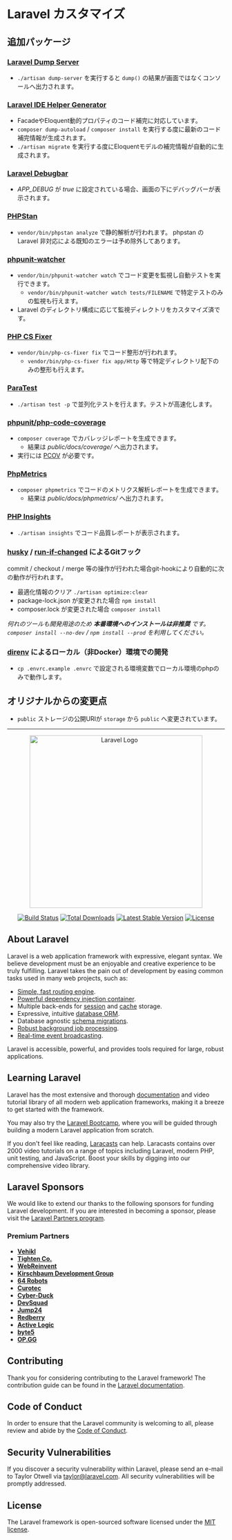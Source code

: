 # Laravel カスタマイズ

## 追加パッケージ

### [Laravel Dump Server](https://github.com/beyondcode/laravel-dump-server)

* `./artisan dump-server` を実行すると `dump()` の結果が画面ではなくコンソールへ出力されます。

### [Laravel IDE Helper Generator](https://github.com/barryvdh/laravel-ide-helper)

* FacadeやEloquent動的プロパティのコード補完に対応しています。
* `composer dump-autoload` / `composer install` を実行する度に最新のコード補完情報が生成されます。
* `./artisan migrate` を実行する度にEloquentモデルの補完情報が自動的に生成されます。

### [Laravel Debugbar](https://github.com/barryvdh/laravel-debugbar)

* *APP_DEBUG* が *true* に設定されている場合、画面の下にデバッグバーが表示されます。

### [PHPStan](https://github.com/phpstan/phpstan)

* `vendor/bin/phpstan analyze` で静的解析が行われます。
  phpstan の Laravel 非対応による既知のエラーは予め除外してあります。

### [phpunit-watcher](https://github.com/spatie/phpunit-watcher)

* `vendor/bin/phpunit-watcher watch` でコード変更を監視し自動テストを実行できます。
  * `vendor/bin/phpunit-watcher watch tests/FILENAME` で特定テストのみの監視も行えます。
* Laravel のディレクトリ構成に応じて監視ディレクトリをカスタマイズ済です。

### [PHP CS Fixer](https://github.com/FriendsOfPHP/PHP-CS-Fixer)

* `vendor/bin/php-cs-fixer fix` でコード整形が行われます。
  * `vendor/bin/php-cs-fixer fix app/Http` 等で特定ディレクトリ配下のみの整形も行えます。

### [ParaTest](https://github.com/paratestphp/paratest)

* `./artisan test -p` で並列化テストを行えます。テストが高速化します。

### [phpunit/php-code-coverage](https://github.com/sebastianbergmann/php-code-coverage)

* `composer coverage` でカバレッジレポートを生成できます。
  * 結果は *public/docs/coverage/* へ出力されます。
* 実行には [PCOV](https://github.com/krakjoe/pcov) が必要です。

### [PhpMetrics](https://github.com/phpmetrics/PhpMetrics)

* `composer phpmetrics` でコードのメトリクス解析レポートを生成できます。
  * 結果は *public/docs/phpmetrics/* へ出力されます。

### [PHP Insights](https://github.com/nunomaduro/phpinsights)

* `./artisan insights` でコード品質レポートが表示されます。

### [husky](https://github.com/typicode/husky) / [run-if-changed](https://www.npmjs.com/package/run-if-changed) によるGitフック

commit / checkout / merge 等の操作が行われた場合git-hookにより自動的に次の動作が行われます。

* 最適化情報のクリア `./artisan optimize:clear`
* package-lock.json が変更された場合 `npm install`
* composer.lock が変更された場合 `composer install`

*何れのツールも開発用途のため **本番環境へのインストールは非推奨** です。*  
*`composer install --no-dev` / `npm install --prod` を利用してください。*

### [direnv](https://github.com/direnv/direnv) によるローカル（非Docker）環境での開発

* `cp .envrc.example .envrc` で設定される環境変数でローカル環境のphpのみで動作します。

## オリジナルからの変更点

* `public` ストレージの公開URIが `storage` から `public` へ変更されています。

---

<p align="center"><a href="https://laravel.com" target="_blank"><img src="https://raw.githubusercontent.com/laravel/art/master/logo-lockup/5%20SVG/2%20CMYK/1%20Full%20Color/laravel-logolockup-cmyk-red.svg" width="400" alt="Laravel Logo"></a></p>

<p align="center">
<a href="https://github.com/laravel/framework/actions"><img src="https://github.com/laravel/framework/workflows/tests/badge.svg" alt="Build Status"></a>
<a href="https://packagist.org/packages/laravel/framework"><img src="https://img.shields.io/packagist/dt/laravel/framework" alt="Total Downloads"></a>
<a href="https://packagist.org/packages/laravel/framework"><img src="https://img.shields.io/packagist/v/laravel/framework" alt="Latest Stable Version"></a>
<a href="https://packagist.org/packages/laravel/framework"><img src="https://img.shields.io/packagist/l/laravel/framework" alt="License"></a>
</p>

## About Laravel

Laravel is a web application framework with expressive, elegant syntax. We believe development must be an enjoyable and creative experience to be truly fulfilling. Laravel takes the pain out of development by easing common tasks used in many web projects, such as:

- [Simple, fast routing engine](https://laravel.com/docs/routing).
- [Powerful dependency injection container](https://laravel.com/docs/container).
- Multiple back-ends for [session](https://laravel.com/docs/session) and [cache](https://laravel.com/docs/cache) storage.
- Expressive, intuitive [database ORM](https://laravel.com/docs/eloquent).
- Database agnostic [schema migrations](https://laravel.com/docs/migrations).
- [Robust background job processing](https://laravel.com/docs/queues).
- [Real-time event broadcasting](https://laravel.com/docs/broadcasting).

Laravel is accessible, powerful, and provides tools required for large, robust applications.

## Learning Laravel

Laravel has the most extensive and thorough [documentation](https://laravel.com/docs) and video tutorial library of all modern web application frameworks, making it a breeze to get started with the framework.

You may also try the [Laravel Bootcamp](https://bootcamp.laravel.com), where you will be guided through building a modern Laravel application from scratch.

If you don't feel like reading, [Laracasts](https://laracasts.com) can help. Laracasts contains over 2000 video tutorials on a range of topics including Laravel, modern PHP, unit testing, and JavaScript. Boost your skills by digging into our comprehensive video library.

## Laravel Sponsors

We would like to extend our thanks to the following sponsors for funding Laravel development. If you are interested in becoming a sponsor, please visit the [Laravel Partners program](https://partners.laravel.com).

### Premium Partners

- **[Vehikl](https://vehikl.com/)**
- **[Tighten Co.](https://tighten.co)**
- **[WebReinvent](https://webreinvent.com/)**
- **[Kirschbaum Development Group](https://kirschbaumdevelopment.com)**
- **[64 Robots](https://64robots.com)**
- **[Curotec](https://www.curotec.com/services/technologies/laravel/)**
- **[Cyber-Duck](https://cyber-duck.co.uk)**
- **[DevSquad](https://devsquad.com/hire-laravel-developers)**
- **[Jump24](https://jump24.co.uk)**
- **[Redberry](https://redberry.international/laravel/)**
- **[Active Logic](https://activelogic.com)**
- **[byte5](https://byte5.de)**
- **[OP.GG](https://op.gg)**

## Contributing

Thank you for considering contributing to the Laravel framework! The contribution guide can be found in the [Laravel documentation](https://laravel.com/docs/contributions).

## Code of Conduct

In order to ensure that the Laravel community is welcoming to all, please review and abide by the [Code of Conduct](https://laravel.com/docs/contributions#code-of-conduct).

## Security Vulnerabilities

If you discover a security vulnerability within Laravel, please send an e-mail to Taylor Otwell via [taylor@laravel.com](mailto:taylor@laravel.com). All security vulnerabilities will be promptly addressed.

## License

The Laravel framework is open-sourced software licensed under the [MIT license](https://opensource.org/licenses/MIT).
